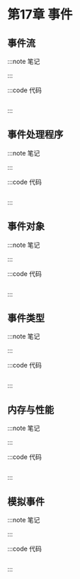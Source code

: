 # 第17章 事件

## 事件流

:::note 笔记

:::

:::code 代码

```js

```

:::

## 事件处理程序

:::note 笔记

:::

:::code 代码

```js

```

:::

## 事件对象

:::note 笔记

:::

:::code 代码

```js

```

:::

## 事件类型

:::note 笔记

:::

:::code 代码

```js

```

:::

## 内存与性能

:::note 笔记

:::

:::code 代码

```js

```

:::

## 模拟事件

:::note 笔记

:::

:::code 代码

```js

```

:::
